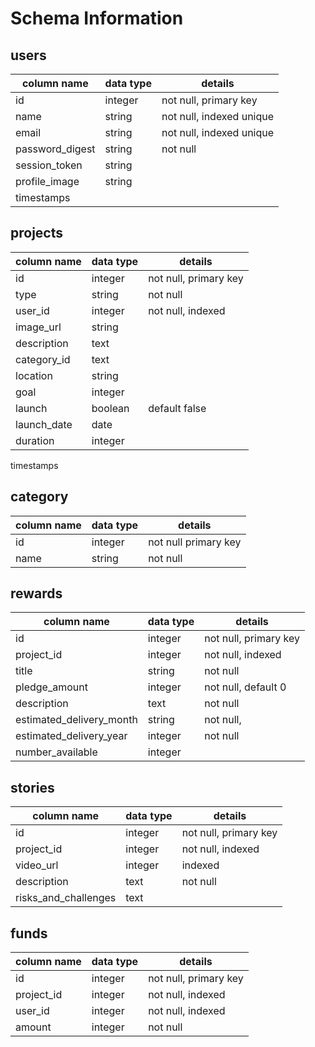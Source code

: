 # Schema Information

## users
column name      | data type | details
-----------------|-----------|-----------
id               | integer   | not null, primary key
name             | string    | not null, indexed unique
email            | string    | not null, indexed unique
password_digest  | string    | not null
session_token    | string    |
profile_image    | string    |
timestamps       |           |

## projects
column name       | data type | details
-------------------|-----------|-----------
id                 | integer   | not null, primary key
type               | string    | not null
user_id            | integer   | not null, indexed
image_url           | string   |
description        | text      |
category_id           | text      |
location           | string    |
goal               | integer   |
launch             | boolean   | default false
launch_date | date|
duration | integer |
timestamps

## category
column name   | data type | details
--------------|-----------|-----------
id            | integer| not null primary key
name          | string    | not null


## rewards
column name | data type | details
------------|-----------|-----------
id          | integer   | not null, primary key
project_id  | integer   | not null, indexed
title       | string    | not null
pledge_amount | integer | not null, default 0
description | text      | not null
estimated_delivery_month | string | not null,
estimated_delivery_year | integer | not null
number_available | integer |


## stories
column name   | data type | details
--------------|-----------|-----------
id            | integer   | not null, primary key
project_id    | integer   | not null, indexed
video_url | integer | indexed
description | text | not null
risks_and_challenges | text |


## funds
column name | data type | details
------------|-----------|-----------
id          | integer   | not null, primary key
project_id  | integer   | not null, indexed
user_id     | integer   | not null, indexed
amount      | integer   | not null  
